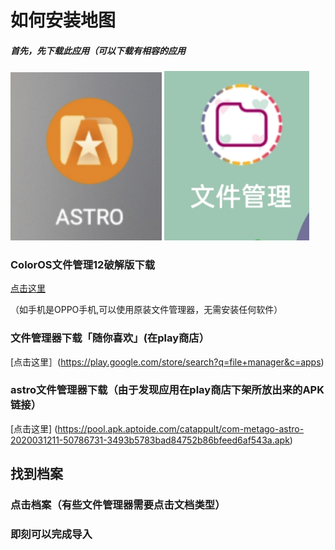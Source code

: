 # 如何安装地图
##### 首先，先下载此应用（可以下载有相容的应用
<p><img src="photo/astro.jpg" width="48%" />
<img src="photo/my-files.jpg" width="46%" /></p>

### ColorOS文件管理12破解版下载
[点击这里](https://www.pling.com/p/1686243)

（如手机是OPPO手机,可以使用原装文件管理器，无需安装任何软件）

### 文件管理器下载「随你喜欢」(在play商店）

[点击这里］(https://play.google.com/store/search?q=file+manager&c=apps)

### astro文件管理器下载（由于发现应用在play商店下架所放出来的APK链接）

[点击这里]
(https://pool.apk.aptoide.com/catappult/com-metago-astro-2020031211-50786731-3493b5783bad84752b86bfeed6af543a.apk)

## 找到档案

### 点击档案（有些文件管理器需要点击文档类型）

### 即刻可以完成导入
